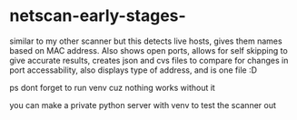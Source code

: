 # netscan-early-stages-
similar to my other scanner but this detects live hosts, gives them names based on MAC address. Also shows open ports, allows for self skipping to give accurate results, creates json and cvs files to compare for changes in port accessability, also displays type of address, and is one file :D

ps dont forget to run venv cuz nothing works without it

you can make a private python server with venv to test the scanner out
